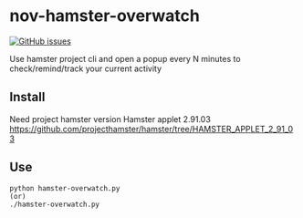 # nov-hamster-overwatch

[![GitHub issues](https://img.shields.io/github/issues/novobox/nov-hamster-overwatch.svg?style=flat)](https://github.com/novobox/nov-hamster-overwatch/issues)

Use hamster project cli and open a popup every N minutes to check/remind/track your current activity

## Install

Need project hamster version Hamster applet 2.91.03
https://github.com/projecthamster/hamster/tree/HAMSTER_APPLET_2_91_03

## Use

```
python hamster-overwatch.py
(or)
./hamster-overwatch.py
```
